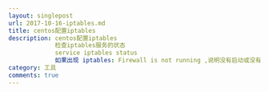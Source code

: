 ```yaml
---
layout: singlepost
url: 2017-10-16-iptables.md
title: centos配置iptables
description: centos配置iptables
             检查iptables服务的状态
             service iptables status
             如果出现 iptables: Firewall is not running ,说明没有启动或没有规则
category: 工具
comments: true
---
```


